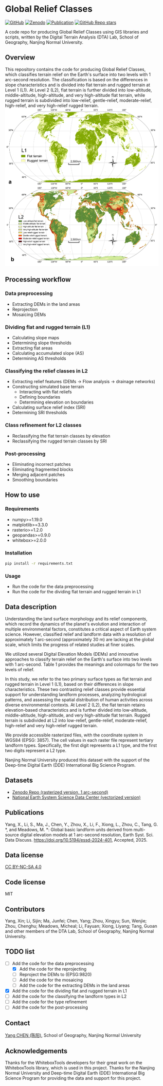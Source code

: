 # Global Relief Classes
[![GitHub](https://img.shields.io/github/license/nnu-dta/global-relief-classes)](https://github.com/nnu-dta/global-relief-classes/blob/main/LICENSE)
[![Zenodo](https://zenodo.org/badge/DOI/10.5281/zenodo.15641257.svg)](https://doi.org/10.5281/zenodo.15641257)
[![Publication](https://img.shields.io/badge/paper-accepted-blue)](https://doi.org/10.5194/essd-2024-401)
[![GitHub Repo stars](https://img.shields.io/github/stars/nnu-dta/global-relief-classes?style=social)](https://github.com/nnu-dta/global-relief-classes/stargazers)

A code repo for producing Global Relief Classes using GIS libraries and scripts, written by the Digital Terrain Analysis (DTA) Lab, School of Geography, Nanjing Normal University.

## Overview
This repository contains the code for producing Global Relief Classes, which classifies terrain relief on the Earth's surface into two levels with 1 arc-second resolution. The classification is based on the differences in slope characteristics and is divided into flat terrain and rugged terrain at Level 1 (L1). At Level 2 (L2), flat terrain is further divided into low-altitude, middle-altitude, high-altitude, and very high-altitude flat terrain, while rugged terrain is subdivided into low-relief, gentle-relief, moderate-relief, high-relief, and very high-relief rugged terrain.
[![Global Relief Classes](/img/grc.png)](https://zenodo.org/records/15641257)
## Processing workflow
### Data preprocessing
-  Extracting DEMs in the land areas
-  Reprojection
-  Mosaicing DEMs
### Dividing flat and rugged terrain (L1)
- Calculating slope maps
- Determining slope thresholds
- Extracting flat areas
- Calculating accumulated slope (AS)
- Determining AS thresholds
### Classifying the relief classes in L2
- Extracting relief features (DEMs -> Flow analysis -> drainage networks)
- Constructing simulated base terrain
  - Interacting with flat reliefs
  - Defining boundaries
  - Determining elevation on boundaries
- Calculating surface relief index (SRI)
- Determining SRI thresholds
### Class refinement for L2 classes
- Reclassifying the flat terrain classes by elevation
- Reclassifying the rugged terrain classes by SRI
### Post-processing
- Eliminating incorrect patches
- Eliminating fragmented blocks
- Merging adjacent patches
- Smoothing boundaries
## How to use
### Requirements
- numpy>=1.19.0
- matplotlib>=3.3.0
- rasterio>=1.2.0
- geopandas>=0.9.0
- whitebox>=2.0.0
### Installation
```bash
pip install -r requirements.txt
```
### Usage
- Run the code for the data preprocessing
- Run the code for the dividing flat terrain and rugged terrain in L1
## Data description
Understanding the land surface morphology and its relief components, which record the dynamics of the planet's evolution and interaction of multiple environmental factors, constitutes a critical aspect of Earth system science. However, classified relief and landform data with a resolution of approximately 1 arc-second (approximately 30 m) are lacking at the global scale, which limits the progress of related studies at finer scales.

We utilized several Digital Elevation Models (DEMs) and innovative approaches to classify terrain relief on the Earth's surface into two levels with 1 arc-second. Table 1 provides the meanings and colormaps for the two levels of relief.

In this study, we refer to the two primary surface types as flat terrain and rugged terrain in Level 1 (L1), based on their differences in slope characteristics. These two contrasting relief classes provide essential support for understanding landform processes, analyzing hydrological patterns, and assessing the spatial distribution of human activities across diverse environmental contexts. At Level 2 (L2), the flat terrain retains elevation-based characteristics and is further divided into low-altitude, middle-altitude, high-altitude, and very high-altitude flat terrain. Rugged terrain is subdivided at L2 into low-relief, gentle-relief, moderate-relief, high-relief and very high-relief rugged terrain.

We provide accessible rasterized files, with the coordinate system in WGS84 (EPSG: 3857). The cell values in each raster file represent tertiary landform types. Specifically, the first digit represents a L1 type, and the first two digits represent a L2 type.

Nanjing Normal University produced this dataset with the support of the Deep-time Digital Earth (DDE) International Big Science Program.
## Datasets
- [Zenodo Repo (rasterized version, 1 arc-second)](https://zenodo.org/records/15641257)
- [National Earth System Science Data Center (vectorized version)](https://nnu.geodata.cn/data/datadetails.html?dataguid=28050973505297&docId=119)
## Publications
Yang, X., Li, S., Ma, J., Chen, Y., Zhou, X., Li, F., Xiong, L., Zhou, C., Tang, G. *, and Meadows, M. *: Global basic landform units derived from multi-source digital elevation models at 1 arc-second resolution, Earth Syst. Sci. Data Discuss. https://doi.org/10.5194/essd-2024-401, Accepted, 2025.
## Data license
[CC BY-NC-SA 4.0](https://www.nationalarchives.gov.uk/doc/non-commercial-government-licence/version/2/)
## Code license
MIT
## Contributors
Yang, Xin; Li, Sijin; Ma, Junfei; Chen, Yang; Zhou, Xingyu; Sun, Wenjie; Zhou, Chenghu; Meadows, Micheal; Li, Fayuan; Xiong, Liyang; Tang, Guoan and other members of the DTA Lab, School of Geography, Nanjing Normal University.

## TODO list
- [ ] Add the code for the data preprocessing
  - [x] Add the code for the reprojecting
  - [ ] Reproject the DEMs to (EPSG:9820)
  - [ ] Add the code for the mosaicing
  - [ ] Add the code for the extracting DEMs in the land areas
- [x] Add the code for the dividing flat and rugged terrain in L1
- [ ] Add the code for the classifying the landform types in L2
- [ ] Add the code for the type refinement
- [ ] Add the code for the post-processing
## Contact
[Yang CHEN (陈阳)](https://cubicsyang.github.io/), School of Geography, Nanjing Normal University
## Acknowledgements
Thanks for the WhiteboxTools developers for their great work on the WhiteboxTools library, which is used in this project.
Thanks for the Nanjing Normal University and Deep-time Digital Earth (DDE) International Big Science Program for providing the data and support for this project.

